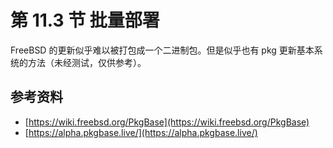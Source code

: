 # 第 11.3 节 批量部署

FreeBSD 的更新似乎难以被打包成一个二进制包。但是似乎也有 pkg 更新基本系统的方法（未经测试，仅供参考）。

## 参考资料

- [https://wiki.freebsd.org/PkgBase](https://wiki.freebsd.org/PkgBase)
- [https://alpha.pkgbase.live/](https://alpha.pkgbase.live/)